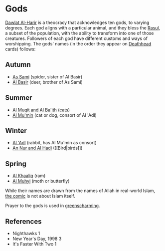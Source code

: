 # Gods
[Dawlat Al-Harir](Location/Dawlat%20Al-Harir.md) is a theocracy that acknowledges ten gods, to varying degrees. Each god aligns with a particular animal, and they bless the [Rasul](Person/Group/Rasul.md), a subset of the population, with the ability to transform into one of those creatures. Followers of each god have different customs and ways of worshipping. The gods' names (in the order they appear on [Deathhead](Culture/Deathhead.md) cards) follows:
## Autumn
- [As Sami](Culture/Deity/As%20Sami.md) (spider, sister of Al Basir)
- [Al Basir](Culture/Deity/Al%20Basir.md) (deer, brother of As Sami)
## Summer
- [Al Muqit and Al Ba'ith](Culture/Deity/Al%20Muqit%20and%20Al%20Baith.md) (cats)
- [Al Mu'min](Culture/Deity/Al%20Mumin.md) (cat or dog, consort of Al 'Adl)
## Winter
- [Al 'Adl](Culture/Deity/Al%20Adl.md) (rabbit, has Al Mu'min as consort)
- [An Nur and Al Hadi](Culture/Deity/An%20Nur%20and%20Al%20Hadi.md) ([[Bird|birds]])
## Spring
- [Al Khaaliq](Culture/Deity/Al%20Khaaliq.md) (ram)
- [Al Muhyi](Culture/Deity/Al%20Muhyi.md) (moth or butterfly)

While their names are drawn from the names of Allah in real-world Islam, [the comic](README.md) is not about Islam itself.

Prayer to the gods is used in [greenscharming](greenscharming.md).

## References
- Nighthawks 1
- New Year's Day, 1998 3
- It's Faster With Two 1
